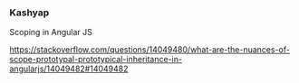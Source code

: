 ### Kashyap

Scoping in Angular JS

https://stackoverflow.com/questions/14049480/what-are-the-nuances-of-scope-prototypal-prototypical-inheritance-in-angularjs/14049482#14049482
